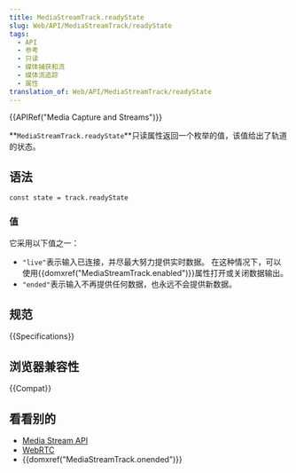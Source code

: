 ```yaml
---
title: MediaStreamTrack.readyState
slug: Web/API/MediaStreamTrack/readyState
tags:
  - API
  - 参考
  - 只读
  - 媒体捕获和流
  - 媒体流追踪
  - 属性
translation_of: Web/API/MediaStreamTrack/readyState
---
```

{{APIRef("Media Capture and Streams")}}

**`MediaStreamTrack.readyState`**只读属性返回一个枚举的值，该值给出了轨道的状态。

## 语法

```plain
const state = track.readyState
```

### 值

它采用以下值之一：

- `"live"`表示输入已连接，并尽最大努力提供实时数据。 在这种情况下，可以使用{{domxref("MediaStreamTrack.enabled")}}属性打开或关闭数据输出。
- `"ended"`表示输入不再提供任何数据，也永远不会提供新数据。

## 规范

{{Specifications}}

## 浏览器兼容性

{{Compat}}

## 看看别的

- [Media Stream API](/en-US/docs/Web/API/Media_Streams_API)
- [WebRTC](/en-US/docs/Web/API/WebRTC_API)
- {{domxref("MediaStreamTrack.onended")}}
